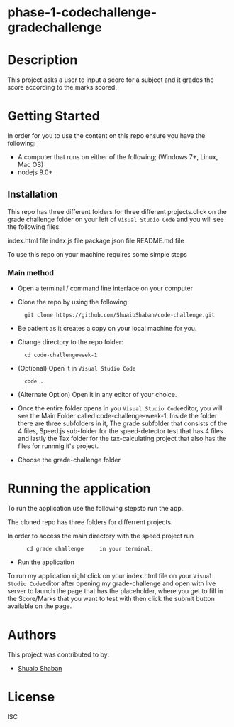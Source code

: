 # phase-1-codechallenge-gradechallenge

# Description

This project asks a user to input a score for a subject and it grades the score according to the marks scored.

# Getting Started
In order for you to use the content on this repo ensure you have the following:

- A computer that runs on either of the following; (Windows 7+, Linux, Mac OS)
- nodejs 9.0+

## Installation


This repo has three different folders for three different projects.click on the grade challenge folder on your left of  ``Visual Studio Code`` and you will see the following files.

index.html file
index.js file
package.json file
README.md file

To use this repo on your machine requires some simple steps

### Main method

- Open a terminal / command line interface on your computer
- Clone the repo by using the following:

        git clone https://github.com/ShuaibShaban/code-challenge.git

- Be patient as it creates a copy on your local machine for you.
- Change directory to the repo folder:

        cd code-challengeweek-1

- (Optional) Open it in ``Visual Studio Code``

        code .

- (Alternate Option) Open it in any editor of your choice.
- Once the entire folder opens in you ``Visual Studio Code``editor, you will see the Main Folder called code-challenge-week-1. Inside the folder there are three subfolders in it, The grade subfolder that consists of the 4 files, Speed.js sub-folder for the speed-detector test that has 4 files and lastly the Tax folder for the tax-calculating project that also has the files for runnnig it's project.
- Choose the grade-challenge folder.


# Running the application

To run the application use the following stepsto run the app.

The cloned repo has three folders for differrent projects. 

In order to access the main directory with the speed project  run  

          cd grade challenge     in your terminal.

- Run the application

To run my application right click on your index.html file on your ``Visual Studio Code``editor after opening my grade-challenge and open with live server to launch the page that has the placeholder, where you get to fill in the Score/Marks that you want to test with then click the submit button available on the page. 

# Authors
This project was contributed to by:
- [Shuaib Shaban](https://github.com/ShuaibShaban/)

# License
ISC
